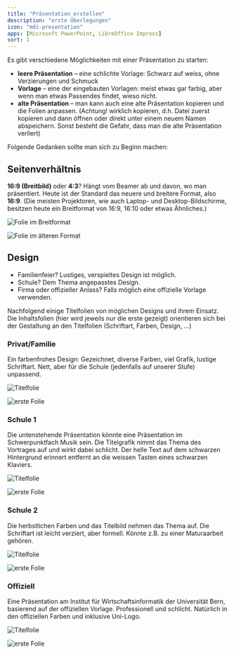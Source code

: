 ```yaml
---
title: "Präsentation erstellen"
description: "erste Überlegungen"
icon: "mdi-presentation"
apps: [Microsoft PowerPoint, LibreOffice Impress]
sort: 1
---
```





Es gibt verschiedene Möglichkeiten mit einer Präsentation zu starten:

* **leere Präsentation** – eine schlichte Vorlage: Schwarz auf weiss, ohne Verzierungen und Schmuck
* **Vorlage** – eine der eingebauten Vorlagen: meist etwas gar farbig, aber wenn man etwas Passendes findet, wieso nicht.
* **alte Präsentation** – man kann auch eine alte Präsentation kopieren und die Folien anpassen. (Achtung! wirklich kopieren, d.h. Datei zuerst kopieren und dann öffnen oder direkt unter einem neuem Namen abspeichern. Sonst besteht die Gefahr, dass man die alte Präsentation verliert)

Folgende Gedanken sollte man sich zu Beginn machen:

## Seitenverhältnis
**16:9 (Breitbild)** oder **4:3**? Hängt vom Beamer ab und davon, wo man präsentiert. Heute ist der Standard das neuere und breitere Format, also **16:9**. (Die meisten Projektoren, wie auch Laptop- und Desktop-Bildschirme, besitzen heute ein Breitformat von 16:9, 16:10 oder etwas Ähnliches.)

<ImagesBox caption="Breitformat vs älteres 4:3-Format">

![](./images/16zu9.png "Folie im Breitformat")<!-- {.zoom} -->

![](./images/4zu3.png "Folie im älteren Format")<!-- {.zoom} -->

</ImagesBox>

## Design
- Familienfeier? Lustiges, verspieltes Design ist möglich.
- Schule? Dem Thema angepasstes Design.
- Firma oder offizieller Anlass? Falls möglich eine offizielle Vorlage verwenden.

Nachfolgend einige Titelfolien von möglichen Designs und ihrem Einsatz. Die Inhaltsfolien (hier wird jeweils nur die erste gezeigt) orientieren sich bei der Gestaltung an den Titelfolien (Schriftart, Farben, Design, ...)

### Privat/Familie
Ein farbenfrohes Design: Gezeichnet, diverse Farben, viel Grafik, lustige Schriftart. Nett, aber für die Schule (jedenfalls auf unserer Stufe) unpassend.

<ImagesBox caption="5 Jahre Tim">

![](./images/5-jahre-tim/Slide1.jpg "Titelfolie")<!-- {.zoom} -->

![](./images/5-jahre-tim/Slide2.jpg "erste Folie")<!-- {.zoom} -->

</ImagesBox>

### Schule 1
Die untenstehende Präsentation könnte eine Präsentation im Schwerpunktfach Musik sein. Die Titelgrafik nimmt das Thema des Vortrages auf und wirkt dabei schlicht. Der helle Text auf dem schwarzen Hintergrund erinnert entfernt an die weissen Tasten eines schwarzen Klaviers.

<ImagesBox caption="Das Klavier">

![](./images/das-klavier/Slide1.jpg "Titelfolie")<!-- {.zoom} -->

![](./images/das-klavier/Slide2.jpg "erste Folie")<!-- {.zoom} -->

</ImagesBox>

### Schule 2
Die herbstlichen Farben und das Titelbild nehmen das Thema auf. Die Schriftart ist leicht verziert, aber formell. Könnte z.B. zu einer Maturaarbeit gehören.

<ImagesBox caption="Im Garten">

![](./images/im-garten/Slide1.jpg "Titelfolie")<!-- {.zoom} -->

![](./images/im-garten/Slide2.jpg "erste Folie")<!-- {.zoom} -->

</ImagesBox>

### Offiziell
Eine Präsentation am Institut für Wirtschaftsinformatik der Universität Bern, basierend auf der offiziellen Vorlage. Professionell und schlicht. Natürlich in den offiziellen Farben und inklusive Uni-Logo.

<ImagesBox caption="Kurs Grundlagen">

![](./images/grundlagen/Slide1.jpg "Titelfolie")<!-- {.zoom} -->

![](./images/grundlagen/Slide2.jpg "erste Folie")<!-- {.zoom} -->

</ImagesBox>
